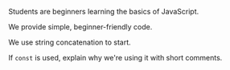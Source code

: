 Students are beginners learning the basics of JavaScript.

We provide simple, beginner-friendly code.

We use string concatenation to start.

If `const` is used, explain why we're using it with short comments.
